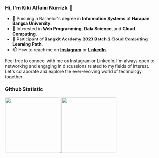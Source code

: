 ### Hi, I'm Kiki Alfaini Nurrizki 👋

- 🔭 Pursuing a Bachelor's degree in **Information Systems** at **Harapan Bangsa University**.
- 🌱 Interested in **Web Programming**, **Data Science**, and **Cloud Computing**.
- 👯 Participant of **Bangkit Academy 2023 Batch 2 Cloud Computing Learning Path**.
- 📫 How to reach me on **[Instagram](https://www.instagram.com/kikialfnr/)** or **[LinkedIn](https://www.linkedin.com/in/kiki-alfaini-nurrizki/)**.

Feel free to connect with me on Instagram or LinkedIn. I'm always open to networking and engaging in discussions related to my fields of interest. Let's collaborate and explore the ever-evolving world of technology together!

### Github Statistic
<p align="left">
<a href="https://github.com/Kikialfaininr">
  <img height="180em" src="https://github-readme-stats-eight-theta.vercel.app/api?username=Kikialfaininr&show_icons=true&theme=algolia&include_all_commits=true&count_private=true"/>
  <img height="180em" src="https://github-readme-stats-eight-theta.vercel.app/api/top-langs/?username=Kikialfaininr&layout=compact&langs_count=8&theme=algolia"/>
</a>
</p>
